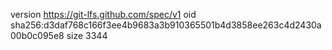 version https://git-lfs.github.com/spec/v1
oid sha256:d3daf768c166f3ee4b9683a3b910365501b4d3858ee263c4d2430a00b0c095e8
size 3344
